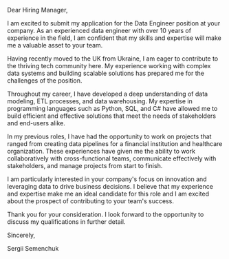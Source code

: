Dear Hiring Manager,

I am excited to submit my application for the Data Engineer position at your company. As an experienced data engineer with over 10 years of experience in the field, I am confident that my skills and expertise will make me a valuable asset to your team.

Having recently moved to the UK from Ukraine, I am eager to contribute to the thriving tech community here. My experience working with complex data systems and building scalable solutions has prepared me for the challenges of the position.

Throughout my career, I have developed a deep understanding of data modeling, ETL processes, and data warehousing. My expertise in programming languages such as Python, SQL, and C# have allowed me to build efficient and effective solutions that meet the needs of stakeholders and end-users alike.

In my previous roles, I have had the opportunity to work on projects that ranged from creating data pipelines for a financial institution and healthcare organization. These experiences have given me the ability to work collaboratively with cross-functional teams, communicate effectively with stakeholders, and manage projects from start to finish.

I am particularly interested in your company's focus on innovation and leveraging data to drive business decisions. I believe that my experience and expertise make me an ideal candidate for this role and I am excited about the prospect of contributing to your team's success.

Thank you for your consideration. I look forward to the opportunity to discuss my qualifications in further detail.

Sincerely,

Sergii Semenchuk
